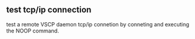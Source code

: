 <h2>test tcp/ip connection</h2>  

test a remote VSCP daemon tcp/ip connetion by conneting and executing the NOOP command.
